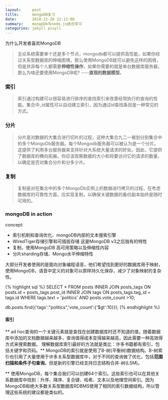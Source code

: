 ```yaml
---
layout:     post
title:      mongoDB复习
date:       2018-12-26 12:12:00
summary:    mongoDb与node.js结合学习
categories: jekyll pixyll
---
```

为什么开发者喜欢MongoDB
> 无论系统需要单个还是多个节点，mongodb都可以提供高性能，如果你经过关系型数据库的伸缩困境，那么使用MongoDB就可以避免这样的困境，但是并非每个人都需要**伸缩性操作**，如果你需要的就是单台数据库服务器，那么为啥还要使用MongoDB呢? ----**直观的数据模型**。



### 索引
> 索引通过构建可以很容易进行排序的查找索引来改善经常执行的查询的性能。集合中_id属性可以自动建立索引，因为通过id查找条目是一种常见的方式。

### 分片
> 分片是对数据的大集合进行切片的过程，这种大集合九二一被划分到集合中的多个MongoDb服务器。每个Mongodb服务器可以被认为是一个分片。这提供了利用多台服务器来支持针对大系统大量请求的好处。因此，它提供了数据库的横向拓展。你应该观察数据的大小和将要访问它的请求的数量，以确定是否对集合分片和分多少片。

### 复制
> 复制是对在集合中的多个MongoDb实例上的数据进行拷贝的过程，在考虑数据库的可靠性方面，应实现复制，以确保关键数据的备份副本始终是随时可用的。


### mongoDB in action
concept:
 - 索引机制和查询优化、mongoDB内部的文本搜索引擎
 - WiredTiger存储引擎和可插拔存储  这是MongoDB v3之后独有的特性
 - 复制，使用MongoDB 高可用策略以及伸缩性内容
 - 分片sharding存储、Mongo水平伸缩特性


大部分开发者使用的是面向对象编程语音，他们希望找到更好的数据库用于映射，使用MongoDB，语音中定义的对象可以原样持久化保存，减少了对象映射的复杂性。

{% highlight sql %}
SELECT * FROM posts
INNER JOIN posts_tags ON posts.id = posts_tags.post_id
INNER JOIN tags ON posts_tags.tag_id = tags.id
WHERE tags.text = 'politics' AND posts.vote_count >10;


db.posts.find({'tags':"politics",'vote_count':{'$gt':10}});
{% endhighlight %}

#### 索引
** ad hoc查询的一个关键元素就是查找在创建数据库时还不知道的值，随着数据库中添加的文档数据越来越多，查询值得成本变得越来越高，因此需要一种高效得方式来搜索数据。 理解数据库索引最好的方法就是类比：许多书籍都有索引，包括关键字和页码。**
MongoDB的索引就是使用了B-树(平衡树)数据结构。B-树索引也引用了大量使用于许多关系型数据库中，对于不同的查询做了优化，包括**范围扫描和条件子句查询**。但是新的引擎已经支持日志结构合并-树(LSM)。

** 使用MongoDB，每个集合我们可以创建64个索引。这些索引也可以在其他关系数据库中找到：升序、降序、复合键、哈希、文本以及地理空间索引。因为MongoDB和绝大多数关系型数据库RDBMS使用了相同的索引数据结构，所以管理这些系统的建议都是类似的。
